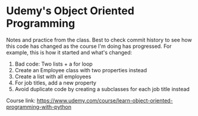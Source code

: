 # Udemy's Object Oriented Programming

Notes and practice from the class. Best to check commit history to see how this code has changed as the course I'm doing has progressed. For example, this is how it started and what's changed:

1. Bad code: Two lists + a for loop
2. Create an Employee class with two properties instead
3. Create a list with all employees
4. For job titles, add a new property
5. Avoid duplicate code by creating a subclasses for each job title instead

Course link: <https://www.udemy.com/course/learn-object-oriented-programming-with-python>
